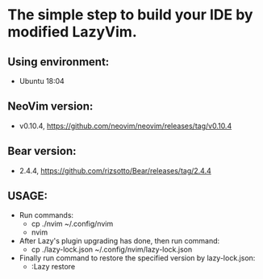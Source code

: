# The simple step to build your IDE by modified LazyVim.

## Using environment:
- Ubuntu 18:04
## NeoVim version:
- v0.10.4, https://github.com/neovim/neovim/releases/tag/v0.10.4
## Bear version:
- 2.4.4, https://github.com/rizsotto/Bear/releases/tag/2.4.4

## USAGE:
- Run commands:
    - cp ./nvim ~/.config/nvim
    - nvim
- After Lazy's plugin upgrading has done, then run command:
    - cp ./lazy-lock.json ~/.config/nvim/lazy-lock.json
- Finally run  command to restore the specified version by lazy-lock.json:
    - :Lazy restore
